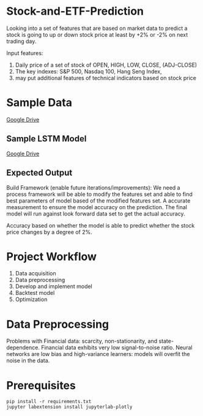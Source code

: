 # Stock-and-ETF-Prediction
Looking into a set of features that are based on market data to predict a stock is going to up or down stock price at least by +2% or -2% on next trading day.

Input features:
1. Daily price of a set of stock of OPEN, HIGH, LOW, CLOSE, (ADJ-CLOSE)
2. The key indexes: S&P 500, Nasdaq 100, Hang Seng Index,
3. may put additional features of technical indicators based on stock price

# Sample Data
[Google Drive](https://drive.google.com/file/d/1KJWGDK7rCGNb97JzJn4odw2EgVlyS350/view?usp=sharing)

## Sample LSTM Model
[Google Drive](https://drive.google.com/drive/folders/1DVhuiVqXavXG_t1fvKNDv9yy9POVZuGn)

## Expected Output
Build Framework (enable future iterations/improvements): We need a process framework will be able to modify the features set and able to find best parameters of model based of the modified features set. A accurate measurement to ensure the model accuracy on the prediction. The final model will run against look forward data set to get the actual accuracy.

Accuracy based on whether the model is able to predict whether the stock price changes by a degree of 2%.

# Project Workflow
1. Data acquisition
2. Data preprocessing
3. Develop and implement model
4. Backtest model
5. Optimization

# Data Preprocessing
Problems with Financial data: scarcity, non-stationarity, and state-dependence. Financial data exhibits very low signal-to-noise ratio. Neural networks are low bias and high-variance learners: models will overfit the noise in the data.

# Prerequisites
```
pip install -r requirements.txt
jupyter labextension install jupyterlab-plotly
```
